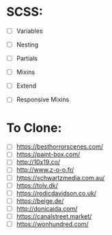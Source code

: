 # SCSS:
- [ ] Variables
- [ ] Nesting
- [ ] Partials
- [ ] Mixins
- [ ] Extend
- [ ] Responsive Mixins


# To Clone:
-  [ ] https://besthorrorscenes.com/
-  [ ] https://paint-box.com/
-  [ ] http://10x19.co/
-  [ ] http://www.z-o-o.fr/
-  [ ] https://schwartzmedia.com.au/
-  [ ] https://tolv.dk/
-  [ ] https://rodicdavidson.co.uk/
-  [ ] https://beige.de/
-  [ ] http://donicaida.com/
-  [ ] https://canalstreet.market/
-  [ ] https://wonhundred.com/